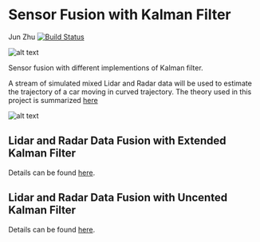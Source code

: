 # Sensor Fusion with Kalman Filter
Jun Zhu
[![Build Status](https://travis-ci.org/zhujun98/sensor-fusion.svg?branch=master)](https://travis-ci.org/zhujun98/sensor-fusion)


![alt text](theme.png)

Sensor fusion with different implementions of Kalman filter.

A stream of simulated mixed Lidar and Radar data will be used to estimate the trajectory of a car moving in curved trajectory. The theory used in this project is summarized [here](./KalmanFilter.pdf)

![alt text](flow_chart.png)

## Lidar and Radar Data Fusion with Extended Kalman Filter

Details can be found [here](./EKF).

## Lidar and Radar Data Fusion with Uncented Kalman Filter

Details can be found [here](./UKF).
